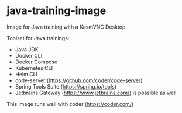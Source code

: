 # java-training-image

Image for Java training with a KasmVNC Desktop

Toolset for Java trainings:

- Java JDK
- Docker CLI
- Docker Compose
- Kubernetes CLI
- Helm CLI
- code-server (https://github.com/coder/code-server)
- Spring Tools Suite (https://spring.io/tools)
- Jetbrains Gateway (https://www.jetbrains.com/) is possible as well

This image runs well with coder (https://coder.com/)
